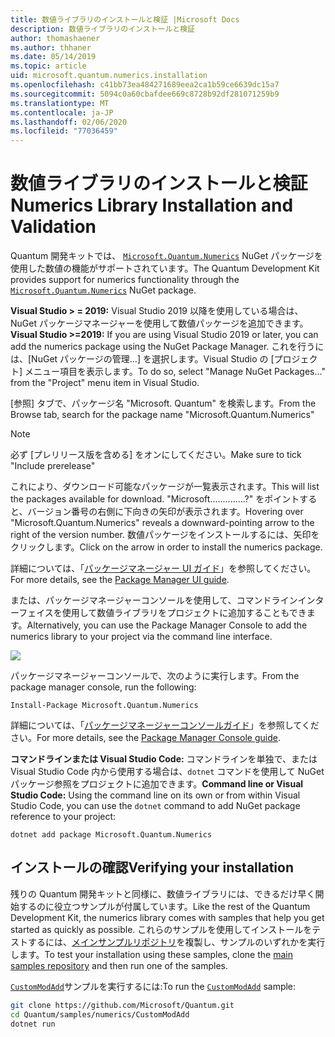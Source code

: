 ```yaml
---
title: 数値ライブラリのインストールと検証 |Microsoft Docs
description: 数値ライブラリのインストールと検証
author: thomashaener
ms.author: thhaner
ms.date: 05/14/2019
ms.topic: article
uid: microsoft.quantum.numerics.installation
ms.openlocfilehash: c41bb73ea484271689eea2ca1b59ce6639dc15a7
ms.sourcegitcommit: 5094c0a60cbafdee669c8728b92df281071259b9
ms.translationtype: MT
ms.contentlocale: ja-JP
ms.lasthandoff: 02/06/2020
ms.locfileid: "77036459"
---
```

# <a name="numerics-library-installation-and-validation"></a><span data-ttu-id="1ac68-103">数値ライブラリのインストールと検証</span><span class="sxs-lookup"><span data-stu-id="1ac68-103">Numerics Library Installation and Validation</span></span>

<span data-ttu-id="1ac68-104">Quantum 開発キットでは、 [`Microsoft.Quantum.Numerics`](https://www.nuget.org/packages/Microsoft.Quantum.Numerics) NuGet パッケージを使用した数値の機能がサポートされています。</span><span class="sxs-lookup"><span data-stu-id="1ac68-104">The Quantum Development Kit provides support for numerics functionality through the [`Microsoft.Quantum.Numerics`](https://www.nuget.org/packages/Microsoft.Quantum.Numerics) NuGet package.</span></span>

<span data-ttu-id="1ac68-105">**Visual Studio > = 2019:** Visual Studio 2019 以降を使用している場合は、NuGet パッケージマネージャーを使用して数値パッケージを追加できます。</span><span class="sxs-lookup"><span data-stu-id="1ac68-105">**Visual Studio >=2019:** If you are using Visual Studio 2019 or later, you can add the numerics package using the NuGet Package Manager.</span></span>
<span data-ttu-id="1ac68-106">これを行うには、[NuGet パッケージの管理...] を選択します。Visual Studio の [プロジェクト] メニュー項目を表示します。</span><span class="sxs-lookup"><span data-stu-id="1ac68-106">To do so, select "Manage NuGet Packages..." from the "Project" menu item in Visual Studio.</span></span>

<span data-ttu-id="1ac68-107">[参照] タブで、パッケージ名 "Microsoft. Quantum" を検索します。</span><span class="sxs-lookup"><span data-stu-id="1ac68-107">From the Browse tab, search for the package name "Microsoft.Quantum.Numerics"</span></span>

> [!NOTE]
> <span data-ttu-id="1ac68-108">必ず [プレリリース版を含める] をオンにしてください。</span><span class="sxs-lookup"><span data-stu-id="1ac68-108">Make sure to tick "Include prerelease"</span></span>

<span data-ttu-id="1ac68-109">これにより、ダウンロード可能なパッケージが一覧表示されます。</span><span class="sxs-lookup"><span data-stu-id="1ac68-109">This will list the packages available for download.</span></span>
<span data-ttu-id="1ac68-110">"Microsoft..............?" をポイントすると、バージョン番号の右側に下向きの矢印が表示されます。</span><span class="sxs-lookup"><span data-stu-id="1ac68-110">Hovering over "Microsoft.Quantum.Numerics" reveals a downward-pointing arrow to the right of the version number.</span></span>
<span data-ttu-id="1ac68-111">数値パッケージをインストールするには、矢印をクリックします。</span><span class="sxs-lookup"><span data-stu-id="1ac68-111">Click on the arrow in order to install the numerics package.</span></span>

<span data-ttu-id="1ac68-112">詳細については、「[パッケージマネージャー UI ガイド](https://docs.microsoft.com/nuget/tools/package-manager-ui)」を参照してください。</span><span class="sxs-lookup"><span data-stu-id="1ac68-112">For more details, see the [Package Manager UI guide](https://docs.microsoft.com/nuget/tools/package-manager-ui).</span></span>

<span data-ttu-id="1ac68-113">または、パッケージマネージャーコンソールを使用して、コマンドラインインターフェイスを使用して数値ライブラリをプロジェクトに追加することもできます。</span><span class="sxs-lookup"><span data-stu-id="1ac68-113">Alternatively, you can use the Package Manager Console to add the numerics library to your project via the command line interface.</span></span>

![](../../media/vs2017-nuget-console-menu.png)

<span data-ttu-id="1ac68-114">パッケージマネージャーコンソールで、次のように実行します。</span><span class="sxs-lookup"><span data-stu-id="1ac68-114">From the package manager console, run the following:</span></span>

```
Install-Package Microsoft.Quantum.Numerics
```

<span data-ttu-id="1ac68-115">詳細については、「[パッケージマネージャーコンソールガイド](https://docs.microsoft.com/nuget/tools/package-manager-console)」を参照してください。</span><span class="sxs-lookup"><span data-stu-id="1ac68-115">For more details, see the [Package Manager Console guide](https://docs.microsoft.com/nuget/tools/package-manager-console).</span></span>

<span data-ttu-id="1ac68-116">**コマンドラインまたは Visual Studio Code:** コマンドラインを単独で、または Visual Studio Code 内から使用する場合は、`dotnet` コマンドを使用して NuGet パッケージ参照をプロジェクトに追加できます。</span><span class="sxs-lookup"><span data-stu-id="1ac68-116">**Command line or Visual Studio Code:** Using the command line on its own or from within Visual Studio Code, you can use the `dotnet` command to add NuGet package reference to your project:</span></span>

```dotnetcli
dotnet add package Microsoft.Quantum.Numerics
```


## <a name="verifying-your-installation"></a><span data-ttu-id="1ac68-117">インストールの確認</span><span class="sxs-lookup"><span data-stu-id="1ac68-117">Verifying your installation</span></span>

<span data-ttu-id="1ac68-118">残りの Quantum 開発キットと同様に、数値ライブラリには、できるだけ早く開始するのに役立つサンプルが付属しています。</span><span class="sxs-lookup"><span data-stu-id="1ac68-118">Like the rest of the Quantum Development Kit, the numerics library comes with samples that help you get started as quickly as possible.</span></span>
<span data-ttu-id="1ac68-119">これらのサンプルを使用してインストールをテストするには、[メインサンプルリポジトリ](https://github.com/Microsoft/Quantum)を複製し、サンプルのいずれかを実行します。</span><span class="sxs-lookup"><span data-stu-id="1ac68-119">To test your installation using these samples, clone the [main samples repository](https://github.com/Microsoft/Quantum) and then run one of the samples.</span></span>

<span data-ttu-id="1ac68-120">[`CustomModAdd`](https://github.com/microsoft/Quantum/tree/master/samples/numerics/CustomModAdd)サンプルを実行するには:</span><span class="sxs-lookup"><span data-stu-id="1ac68-120">To run the [`CustomModAdd`](https://github.com/microsoft/Quantum/tree/master/samples/numerics/CustomModAdd) sample:</span></span>

```bash
git clone https://github.com/Microsoft/Quantum.git
cd Quantum/samples/numerics/CustomModAdd
dotnet run
```

